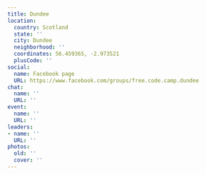 ```yaml
---
title: Dundee
location:
  country: Scotland
  state: ''
  city: Dundee
  neighborhood: ''
  coordinates: 56.459365, -2.973521
  plusCode: ''
social:
  name: Facebook page
  URL: https://www.facebook.com/groups/free.code.camp.dundee
chat:
  name: ''
  URL: ''
event:
  name: ''
  URL: ''
leaders:
- name: ''
  URL: ''
photos:
  old: ''
  cover: ''
---
```

